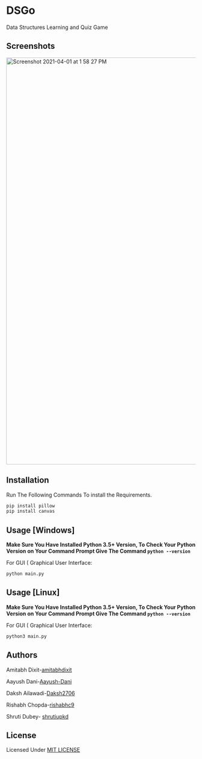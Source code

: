 # DSGo
Data Structures Learning and Quiz Game

## Screenshots
<img width="1079" alt="Screenshot 2021-04-01 at 1 58 27 PM" src="https://user-images.githubusercontent.com/61555936/113273735-92f5e580-92fa-11eb-9a85-6a399c980140.png">

## Installation
Run The Following Commands To install the Requirements.
```bash
pip install pillow
pip install canvas
```

## Usage [Windows]
**Make Sure You Have Installed Python 3.5+ Version, To Check Your Python Version on Your Command Prompt Give The Command ```python --version```**

For GUI ( Graphical User Interface:
```bash
python main.py
```

## Usage [Linux]
**Make Sure You Have Installed Python 3.5+ Version, To Check Your Python Version on Your Command Prompt Give The Command ```python --version```**

For GUI ( Graphical User Interface:
```bash
python3 main.py
```
## Authors
Amitabh Dixit-[amitabhdixit](https://github.com/amitabhdixit)

Aayush Dani-[Aayush-Dani](https://github.com/Aayush-Dani)

Daksh Ailawadi-[Daksh2706](https://github.com/Daksh2706)

Rishabh Chopda-[rishabhc9](https://github.com/rishabhc9)

Shruti Dubey- [shrutiupkd](https://github.com/shrutiupkd)

## License

Licensed Under [MIT LICENSE](LICENSE)
